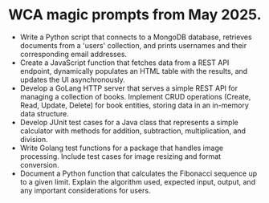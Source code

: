 # WCA magic prompts from May 2025.
- Write a Python script that connects to a MongoDB database, retrieves documents from a 'users' collection, and prints usernames and their corresponding email addresses.
- Create a JavaScript function that fetches data from a REST API endpoint, dynamically populates an HTML table with the results, and updates the UI asynchronously.
- Develop a GoLang HTTP server that serves a simple REST API for managing a collection of books. Implement CRUD operations (Create, Read, Update, Delete) for book entities, storing data in an in-memory data structure.
- Develop JUnit test cases for a Java class that represents a simple calculator with methods for addition, subtraction, multiplication, and division.
- Write Golang test functions for a package that handles image processing. Include test cases for image resizing and format conversion.
- Document a Python function that calculates the Fibonacci sequence up to a given limit. Explain the algorithm used, expected input, output, and any important considerations for users.